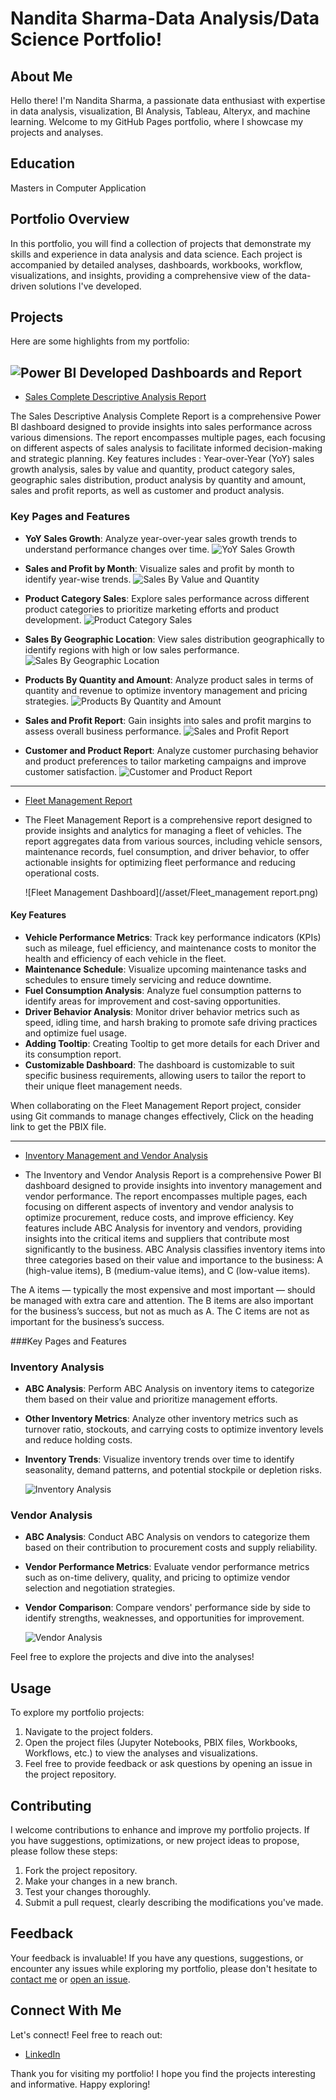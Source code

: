 # Nandita Sharma-Data Analysis/Data Science Portfolio!

## About Me

Hello there! I'm Nandita Sharma, a passionate data enthusiast with expertise in data analysis, visualization, BI Analysis, Tableau, Alteryx, and machine learning. Welcome to my GitHub Pages portfolio, where I showcase my projects and analyses.

## Education
Masters in Computer Application

## Portfolio Overview

In this portfolio, you will find a collection of projects that demonstrate my skills and experience in data analysis and data science. Each project is accompanied by detailed analyses, dashboards, workbooks, workflow, visualizations, and insights, providing a comprehensive view of the data-driven solutions I've developed.

## Projects

Here are some highlights from my portfolio:

 ## ![Power BI Developed Dashboards and Report](/asset/logo1.png)


- [Sales Complete Descriptive Analysis Report](https://github.com/nandita2000/Power-Bi-Dashboards/blob/4b1371de20d0f742bb54998a1e7c2055198281d9/sales_complete_descriptive_analysis_report.pbix)

The Sales Descriptive Analysis Complete Report is a comprehensive Power BI dashboard designed to provide insights into sales performance across various dimensions. The report encompasses multiple pages, each focusing on different aspects of sales analysis to facilitate informed decision-making and strategic planning. 
Key features includes : Year-over-Year (YoY) sales growth analysis, sales by value and quantity, product category sales, geographic sales distribution, product analysis by quantity and amount, sales and profit reports, as well as customer and product analysis.

### Key Pages and Features

- **YoY Sales Growth**: Analyze year-over-year sales growth trends to understand performance changes over time.
      ![YoY Sales Growth](/asset/sales_report1.png)
  
- **Sales and Profit by Month**: Visualize sales and profit by month to identify year-wise trends.
      ![Sales By Value and Quantity](/asset/Sreport2.png)
  
- **Product Category Sales**: Explore sales performance across different product categories to prioritize marketing efforts and product development.
      ![Product Category Sales](/asset/Sreport4.png)
  
- **Sales By Geographic Location**: View sales distribution geographically to identify regions with high or low sales performance.
      ![Sales By Geographic Location](/asset/Sreport5.png)
  
- **Products By Quantity and Amount**: Analyze product sales in terms of quantity and revenue to optimize inventory management and pricing strategies.
      ![Products By Quantity and Amount](/asset/Sreport6.png)
  
- **Sales and Profit Report**: Gain insights into sales and profit margins to assess overall business performance.
     ![Sales and Profit Report](/asset/Sreport7.png)
  
- **Customer and Product Report**: Analyze customer purchasing behavior and product preferences to tailor marketing campaigns and improve customer satisfaction.
     ![Customer and Product Report](/asset/Sreport8.png)
______________________________________________________________________________________________________________________________________________________________________________________________________________________________________________________________________________________________________________________________________________________


- [Fleet Management Report](https://github.com/nandita2000/Power-Bi-Dashboards/blob/4b1371de20d0f742bb54998a1e7c2055198281d9/fleet_management_report.pbix)

- The Fleet Management Report is a comprehensive report designed to provide insights and analytics for managing a fleet of vehicles. The report aggregates data from various sources, including vehicle sensors, maintenance records, fuel consumption, and driver behavior, to offer actionable insights for optimizing fleet performance and reducing operational costs.

    ![Fleet Management Dashboard](/asset/Fleet_management report.png)

#### **Key Features**

- **Vehicle Performance Metrics**: Track key performance indicators (KPIs) such as mileage, fuel efficiency, and maintenance costs to monitor the health and efficiency of each vehicle in the fleet.
- **Maintenance Schedule**: Visualize upcoming maintenance tasks and schedules to ensure timely servicing and reduce downtime.
- **Fuel Consumption Analysis**: Analyze fuel consumption patterns to identify areas for improvement and cost-saving opportunities.
- **Driver Behavior Analysis**: Monitor driver behavior metrics such as speed, idling time, and harsh braking to promote safe driving practices and optimize fuel usage.
- **Adding Tooltip**: Creating Tooltip to get more details for each Driver and its consumption report.
- **Customizable Dashboard**: The dashboard is customizable to suit specific business requirements, allowing users to tailor the report to their unique fleet management needs.

When collaborating on the Fleet Management Report project, consider using Git commands to manage changes effectively, Click on the heading link to get the PBIX file.


______________________________________________________________________________________________________________________________________________________________________________________________________________________________________________________________________________________________________________________________________________________


- [Inventory Management and Vendor Analysis](https://github.com/nandita2000/Power-Bi-Dashboards/blob/4b1371de20d0f742bb54998a1e7c2055198281d9/inventory_analysis_report.pbix)
  
-  The Inventory and Vendor Analysis Report is a comprehensive Power BI dashboard designed to provide insights into inventory management and vendor performance. The report encompasses multiple pages, each focusing on different aspects of inventory and vendor analysis to optimize procurement, reduce costs, and improve efficiency.
 Key features include ABC Analysis for inventory and vendors, providing insights into the critical items and suppliers that contribute most significantly to the business.
ABC Analysis classifies inventory items into three categories based on their value and importance to the business: A (high-value items), B (medium-value items), and C (low-value items).

The A items — typically the most expensive and most important — should be managed with extra care and attention. The B items are also important for the business’s success, but not as much as A. The C items are not as important for the business’s success.

###Key Pages and Features

### Inventory Analysis
- **ABC Analysis**: Perform ABC Analysis on inventory items to categorize them based on their value and prioritize management efforts.
- **Other Inventory Metrics**: Analyze other inventory metrics such as turnover ratio, stockouts, and carrying costs to optimize inventory levels and reduce holding costs.
- **Inventory Trends**: Visualize inventory trends over time to identify seasonality, demand patterns, and potential stockpile or depletion risks.
   
    ![Inventory Analysis](/asset/inventory1.png)

### Vendor Analysis
- **ABC Analysis**: Conduct ABC Analysis on vendors to categorize them based on their contribution to procurement costs and supply reliability.
- **Vendor Performance Metrics**: Evaluate vendor performance metrics such as on-time delivery, quality, and pricing to optimize vendor selection and negotiation strategies.
- **Vendor Comparison**: Compare vendors' performance side by side to identify strengths, weaknesses, and opportunities for improvement.

   ![Vendor Analysis](/asset/inven2.png)

  
Feel free to explore the projects and dive into the analyses!

## Usage

To explore my portfolio projects:

1. Navigate to the project folders.
2. Open the project files (Jupyter Notebooks, PBIX files, Workbooks, Workflows, etc.) to view the analyses and visualizations.
3. Feel free to provide feedback or ask questions by opening an issue in the project repository.

## Contributing

I welcome contributions to enhance and improve my portfolio projects. If you have suggestions, optimizations, or new project ideas to propose, please follow these steps:

1. Fork the project repository.
2. Make your changes in a new branch.
3. Test your changes thoroughly.
4. Submit a pull request, clearly describing the modifications you've made.

## Feedback

Your feedback is invaluable! If you have any questions, suggestions, or encounter any issues while exploring my portfolio, please don't hesitate to [contact me](nanditasharma182@gmail.com) or [open an issue](https://github.com/your-nandita2000/nandita-sharma-portfolio/issues).


## Connect With Me

Let's connect! Feel free to reach out:

- [LinkedIn](https://www.linkedin.com/in/nandita-sharma-2000/)


Thank you for visiting my portfolio! I hope you find the projects interesting and informative. Happy exploring!
